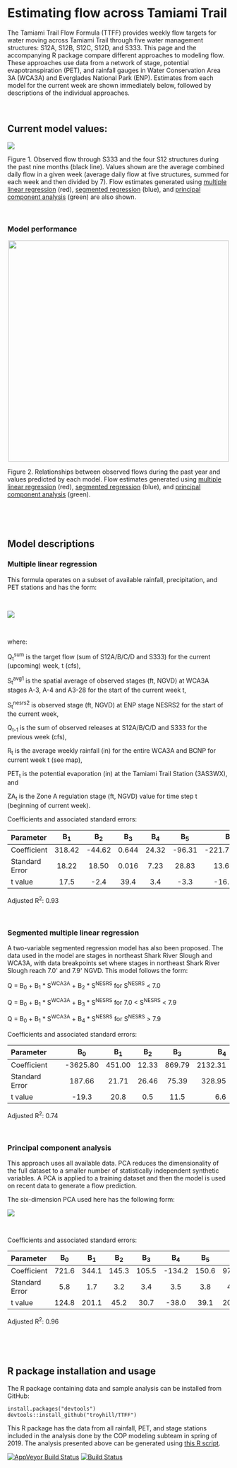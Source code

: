 
# Estimating flow across Tamiami Trail

The Tamiami Trail Flow Formula (TTFF) provides weekly flow targets for water moving across Tamiami Trail through five water management structures: S12A, S12B, S12C, S12D, and S333. This page and the accompanying R package compare different approaches to modeling flow. These approaches use data from a network of stage, potential evapotranspiration (PET), and rainfall gauges in Water Conservation Area 3A (WCA3A) and Everglades National Park (ENP). Estimates from each model for the current week are shown immediately below, followed by descriptions of the individual approaches.

&nbsp;


## Current model values:


<!---

[comment]: <>(

![](https://github.com/troyhill/TTFF/blob/master/inst/figures/TTFFestimates.png "TTFF estimates")
)

-->

<img src="{{site.url}}/figures/TTFFestimates.png" style="display: block; margin: auto;" />


Figure 1. Observed flow through S333 and the four S12 structures during the past nine months (black line). Values shown are the average combined daily flow in a given week (average daily flow at five structures, summed for each week and then divided by 7). Flow estimates generated using [multiple linear regression](#multiple-linear-regression) (red), [segmented regression](#segmented-multiple-linear-regression) (blue), and [principal component analysis](#principal-component-analysis) (green) are also shown. 

&nbsp;


### Model performance

<img src="{{site.url}}/figures/predicted_vs_observed.png" style="display: block; margin: auto;" width="500" />


Figure 2. Relationships between observed flows during the past year and values predicted by each model. Flow estimates generated using [multiple linear regression](#multiple-linear-regression) (red), [segmented regression](#segmented-multiple-linear-regression) (blue), and [principal component analysis](#principal-component-analysis) (green). 

&nbsp;

&nbsp;


## Model descriptions

### Multiple linear regression

This formula operates on a subset of available rainfall, precipitation, and PET stations and has the form: 

<!---

[comment]: <>(formula generated from http://www.sciweavers.org/free-online-latex-equation-editor using input "Q_{t}^{sum}  =  \beta_{1}    \ast  S_{t}^{avg1}  +  \beta_{2}    \ast    S_{t}^{nesrs2} + \beta_{3}   \ast Q_{t-1}^{sum}  + \beta_{4}   \ast R_{t}^{avg}  + \beta_{5}   \ast PET_{t} + \beta_{6}   \ast ZA_{t}")

![equation](http://www.sciweavers.org/tex2img.php?eq=Q_%7Bt%7D%5E%7Bsum%7D%20%3D%20%5Cbeta_%7B1%7D%20%5Cast%20S_%7Bt%7D%5E%7Bavg1%7D%20%2B%20%5Cbeta_%7B2%7D%20%5Cast%20S_%7Bt%7D%5E%7Bnesrs2%7D%20%2B%20%5Cbeta_%7B3%7D%20%5Cast%20Q_%7Bt-1%7D%5E%7Bsum%7D%20%2B%20%5Cbeta_%7B4%7D%20%5Cast%20R_%7Bt%7D%5E%7Bavg%7D%20%2B%20%5Cbeta_%7B5%7D%20%5Cast%20PET_%7Bt%7D%20%2B%20%5Cbeta_%7B6%7D%20%5Cast%20ZA_%7Bt%7D&bc=White&fc=Black&im=jpg&fs=12&ff=arev&edit=0)


-->


&nbsp;
         
<!---

[comment]: <>(

![](https://github.com/troyhill/TTFF/blob/master/inst/figures/eq1.png "multiple regression formula")
)

-->


<img src="{{site.url}}/figures/eq1.png" style="display: block; margin: auto;" />


&nbsp;

where:

Q<sub>t</sub><sup>sum</sup> is the target flow (sum of  S12A/B/C/D and S333) for the current (upcoming) week, t (cfs),

S<sub>t</sub><sup>avg1</sup> is the spatial average of observed stages (ft, NGVD) at WCA3A stages A-3, A-4 and A3-28 for the start of the current week t,

S<sub>t</sub><sup>nesrs2</sup> is observed stage (ft, NGVD) at ENP stage NESRS2 for the start of the current week,

Q<sub>t-1</sub> is the sum of observed releases at S12A/B/C/D and S333 for the previous week (cfs),

R<sub>t</sub> is the average weekly rainfall (in) for the entire WCA3A and BCNP for current week t (see map),

PET<sub>t</sub> is the potential evaporation (in) at the Tamiami Trail Station (3AS3WX), and

ZA<sub>t</sub> is the Zone A regulation stage (ft, NGVD) value for time step t (beginning of current week).

Coefficients and associated standard errors:

| Parameter	    | B<sub>1</sub>	   | B<sub>2</sub>	   | B<sub>3</sub>	 | B<sub>4</sub> | B<sub>5</sub>      | B<sub>6</sub>  |
| :---        | :----:     | :----: |  :----: |  :----: |  :----: |  ---: | 
| Coefficient	    | 318.42  | -44.62  | 0.644 | 24.32 | -96.31  | -221.79 |
| Standard Error  | 18.22	  | 18.50	 | 0.016 | 7.23 | 28.83  | 13.67 |
| t value  | 17.5	  | -2.4	 | 39.4 | 3.4 | -3.3  | -16.2 |

Adjusted R<sup>2</sup>: 0.93

&nbsp;



### Segmented multiple linear regression

A two-variable segmented regression model has also been proposed. The data used in the model are stages in northeast Shark River Slough and WCA3A, with data breakpoints set where stages in northeast Shark River Slough reach 7.0' and 7.9' NGVD. This model follows the form: 

Q = B<sub>0</sub> + B<sub>1</sub> * S<sup>WCA3A</sup> + B<sub>2</sub> * S<sup>NESRS</sup> for S<sup>NESRS</sup> < 7.0

Q = B<sub>0</sub> + B<sub>1</sub> * S<sup>WCA3A</sup> + B<sub>3</sub> * S<sup>NESRS</sup> for 7.0 < S<sup>NESRS</sup> < 7.9 

Q = B<sub>0</sub> + B<sub>1</sub> * S<sup>WCA3A</sup> + B<sub>4</sub> * S<sup>NESRS</sup> for S<sup>NESRS</sup> > 7.9

Coefficients and associated standard errors:

| Parameter	     | B<sub>0</sub>	  | B<sub>1</sub>	   | B<sub>2</sub>	   | B<sub>3</sub>	 | B<sub>4</sub>  | 
| :---           | :----:  | :----: |  :----: |  :----: | ---: | 
| Coefficient	   | -3625.80   |  451.00 | 12.33  | 869.79 | 2132.31 |
| Standard Error | 187.66   | 21.71  | 26.46	 | 75.39  | 328.95 |
| t value | -19.3   | 20.8  | 0.5	 | 11.5  | 6.6 |

Adjusted R<sup>2</sup>: 0.74

&nbsp;

### Principal component analysis 

This approach uses all available data. PCA reduces the dimensionality of the full dataset to a smaller number of statistically independent synthetic variables. A PCA is applied to a training dataset and then the model is used on recent data to generate a flow prediction.

The six-dimension PCA used here has the following form:

<!---

[comment]: <> (formula generated from http://www.sciweavers.org/free-online-latex-equation-editor using input  " Q_{pred}  =  \beta_{0} +  \beta_{1}    \ast    PC1 + \beta_{2}   \ast PC2  + \beta_{3}   \ast PC3  + \beta_{4}   \ast PC4   + \beta_{5}   \ast PC5   + \beta_{6}   \ast PC6 ")


![](https://github.com/troyhill/TTFF/blob/master/inst/figures/eqPCA.png "PCA formula")

-->


<img src="{{site.url}}/figures/eqPCA.png" style="display: block; margin: auto;" />



&nbsp;


Coefficients and associated standard errors:

| Parameter	     | B<sub>0</sub>	  | B<sub>1</sub>	   | B<sub>2</sub>	   | B<sub>3</sub>	 | B<sub>4</sub> |   B<sub>5</sub> |   B<sub>6</sub> |  
| :---           | :----:  | :----: |  :----: |  :----: | :----: | :----: | ---: | 
| Coefficient	| 721.6  | 344.1  | 145.3 | 105.5 | -134.2 | 150.6 | 97.7 |
| Standard Error  | 5.8   | 1.7    | 3.2	 | 3.4 | 3.5 | 3.8 | 4.8 |
| t value         | 124.8 | 201.1 | 45.2	 | 30.7 | -38.0 |39.1 | 20.3 | 

Adjusted R<sup>2</sup>: 0.96

&nbsp;



&nbsp;


## R package installation and usage

The R package containing data and sample analysis can be installed from GitHub:


```
install.packages("devtools")
devtools::install_github("troyhill/TTFF")

```

This R package has the data from all rainfall, PET, and stage stations included in the analysis done by the COP modeling subteam in spring of 2019. The analysis presented above can be generated using [this R script](https://github.com/troyhill/TTFF/blob/master/docs/TTFF_application_20190805.R).

[![AppVeyor Build Status](https://ci.appveyor.com/api/projects/status/github/troyhill/TTFF?branch=master&svg=true)](https://ci.appveyor.com/project/troyhill/TTFF) [![Build Status](https://travis-ci.org/troyhill/TTFF.svg?branch=master)](https://travis-ci.org/troyhill/TTFF) 

